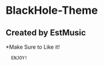 # BlackHole-Theme
Created by EstMusic
------------------------
*Make Sure to Like it!


      ENJOY! 
